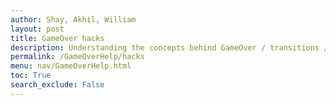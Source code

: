 ```yaml
---
author: Shay, Akhil, William
layout: post
title: GameOver hacks
description: Understanding the concepts behind GameOver / transitions / and the leaderboard
permalink: /GameOverHelp/hacks
menu: nav/GameOverHelp.html
toc: True
search_exclude: False
---
```


